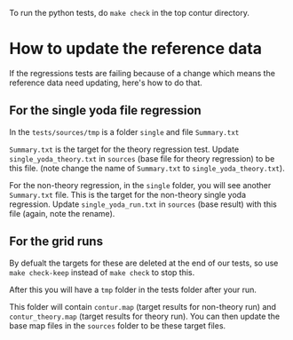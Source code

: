To run the python tests, do `make check` in the top contur directory.


How to update the reference data
================================

If the regressions tests are failing because of a change which means
the reference data need updating, here's how to do that.

For the single yoda file regression
-----------------------------------

In the `tests/sources/tmp` is a folder `single` and file `Summary.txt`

`Summary.txt` is the target for the theory regression test. Update `single_yoda_theory.txt` in `sources`
(base file for theory regression) to be this file. (note change the name of `Summary.txt`
to `single_yoda_theory.txt`).

For the non-theory regression, in the `single` folder, you will see another `Summary.txt` file.
This is the target for the non-theory single yoda regression. Update `single_yoda_run.txt` in `sources`
(base result) with this file (again, note the rename).

For the grid runs
-----------------

By defualt the targets for these are deleted at the end of our tests, so use `make check-keep` instead of `make check` to stop this.

After this you will have a `tmp` folder in the tests folder after your run.

This folder will contain `contur.map` (target results for non-theory run) and `contur_theory.map`
(target results for theory run). You can then update the base map files in the `sources` folder to be
these target files.
